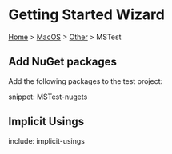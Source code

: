 # Getting Started Wizard

[Home](/docs/wiz/readme.md) > [MacOS](pickide_MacOS.md) > [Other](picktest_MacOS_Other.md) > MSTest

## Add NuGet packages

Add the following packages to the test project:

snippet: MSTest-nugets

## Implicit Usings

include: implicit-usings
